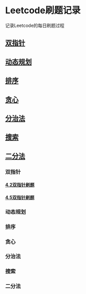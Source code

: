 # Leetcode刷题记录  

记录Leetcode的每日刷题过程

##  [双指针](#双指针)
##  [动态规划]()
##  [排序]()
##  [贪心]()
##  [分治法]()
##  [搜索]()
##  [二分法]()

### 双指针
#### [4.2双指针刷题](https://github.com/Aaronlllao/Leetcode/blob/master/src/%E7%AE%97%E6%B3%95%E5%88%86%E7%B1%BB/%E5%8F%8C%E6%8C%87%E9%92%88/4.2%E5%8F%8C%E6%8C%87%E9%92%88%E5%88%B7%E9%A2%98%E8%AE%B0%E5%BD%95.md)
#### [4.5双指针刷题](https://github.com/Aaronlllao/Leetcode/blob/master/src/%E7%AE%97%E6%B3%95%E5%88%86%E7%B1%BB/%E5%8F%8C%E6%8C%87%E9%92%88/4.5%E5%8F%8C%E6%8C%87%E9%92%88%E5%88%B7%E9%A2%98%E8%AE%B0%E5%BD%95.md)
###  动态规划
###  排序
###  贪心
###  分治法
###  搜索
###  二分法

